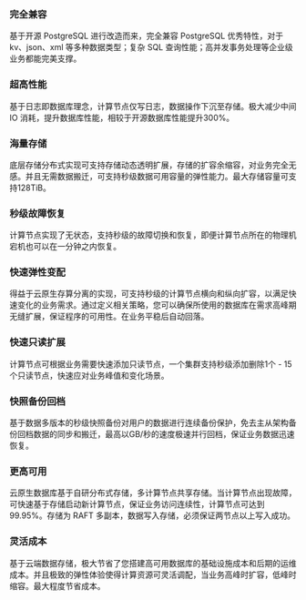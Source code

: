 ### 完全兼容
基于开源 PostgreSQL 进行改造而来，完全兼容 PostgreSQL 优秀特性，对于 kv、json、xml 等多种数据类型；复杂 SQL 查询性能；高并发事务处理等企业级业务都能完美支撑。

### 超高性能
基于日志即数据库理念，计算节点仅写日志，数据操作下沉至存储。极大减少中间 IO 消耗，提升数据库性能，相较于开源数据库性能提升300%。

### 海量存储
底层存储分布式实现可支持存储动态透明扩展，存储的扩容余缩容，对业务完全无感。并且无需数据搬迁，可支持秒级数据可用容量的弹性能力。最大存储容量可支持128TiB。

### 秒级故障恢复
计算节点实现了无状态，支持秒级的故障切换和恢复，即便计算节点所在的物理机宕机也可以在一分钟之内恢复。

### 快速弹性变配
得益于云原生存算分离的实现，可支持秒级的计算节点横向和纵向扩容，以满足快速变化的业务需求。通过定义相关策略，您可以确保所使用的数据库在需求高峰期无缝扩展，保证程序的可用性。在业务平稳后自动回落。


### 快速只读扩展
计算节点可根据业务需要快速添加只读节点，一个集群支持秒级添加删除1个 - 15个只读节点，快速应对业务峰值和变化场景。

### 快照备份回档
基于数据多版本的秒级快照备份对用户的数据进行连续备份保护，免去主从架构备份回档数据的同步和搬迁，最高以GB/秒的速度极速并行回档，保证业务数据迅速恢复。

### 更高可用
云原生数据库基于自研分布式存储，多计算节点共享存储。当计算节点出现故障，可快速基于存储启动新计算节点，保证业务访问连续性，计算节点可达到99.95%。存储为 RAFT 多副本，数据写入存储，必须保证两节点以上写入成功。

### 灵活成本
基于云端数据存储，极大节省了您搭建高可用数据库的基础设施成本和后期的运维成本。并且极致的弹性体验使得计算资源可灵活调配，当业务高峰时扩容，低峰时缩容。最大程度节省成本。
